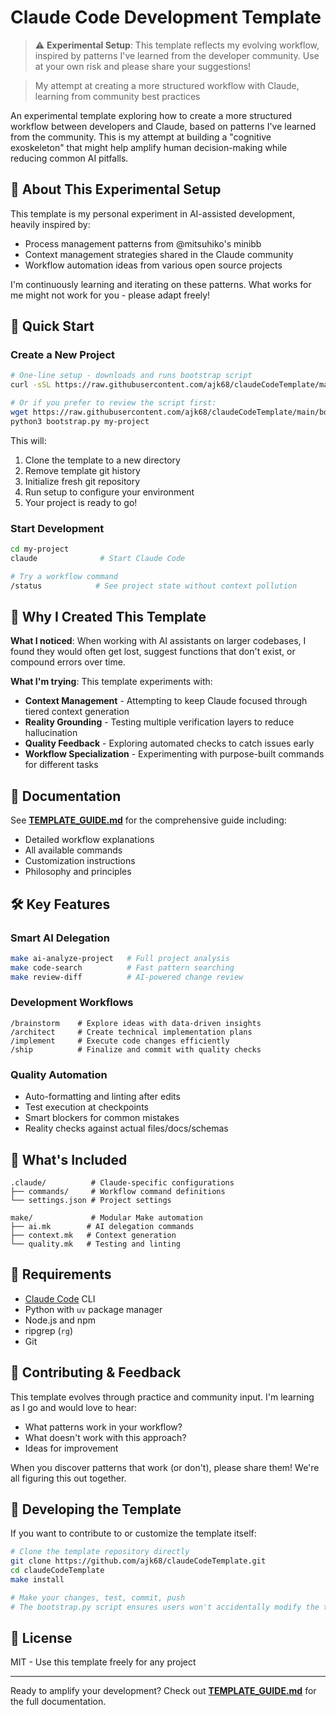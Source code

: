 # Claude Code Development Template

> ⚠️ **Experimental Setup**: This template reflects my evolving workflow, inspired by patterns I've learned from the developer community. Use at your own risk and please share your suggestions!

> My attempt at creating a more structured workflow with Claude, learning from community best practices

An experimental template exploring how to create a more structured workflow between developers and Claude, based on patterns I've learned from the community. This is my attempt at building a "cognitive exoskeleton" that might help amplify human decision-making while reducing common AI pitfalls.

## 🧪 About This Experimental Setup

This template is my personal experiment in AI-assisted development, heavily inspired by:
- Process management patterns from @mitsuhiko's minibb
- Context management strategies shared in the Claude community
- Workflow automation ideas from various open source projects

I'm continuously learning and iterating on these patterns. What works for me might not work for you - please adapt freely!

## 🚀 Quick Start

### Create a New Project

```bash
# One-line setup - downloads and runs bootstrap script
curl -sSL https://raw.githubusercontent.com/ajk68/claudeCodeTemplate/main/bootstrap.py | python3 - my-project

# Or if you prefer to review the script first:
wget https://raw.githubusercontent.com/ajk68/claudeCodeTemplate/main/bootstrap.py
python3 bootstrap.py my-project
```

This will:
1. Clone the template to a new directory
2. Remove template git history
3. Initialize fresh git repository
4. Run setup to configure your environment
5. Your project is ready to go!

### Start Development

```bash
cd my-project
claude              # Start Claude Code

# Try a workflow command
/status            # See project state without context pollution
```

## 🎯 Why I Created This Template

**What I noticed**: When working with AI assistants on larger codebases, I found they would often get lost, suggest functions that don't exist, or compound errors over time.

**What I'm trying**: This template experiments with:
- **Context Management** - Attempting to keep Claude focused through tiered context generation
- **Reality Grounding** - Testing multiple verification layers to reduce hallucination
- **Quality Feedback** - Exploring automated checks to catch issues early
- **Workflow Specialization** - Experimenting with purpose-built commands for different tasks

## 📖 Documentation

See **[TEMPLATE_GUIDE.md](TEMPLATE_GUIDE.md)** for the comprehensive guide including:
- Detailed workflow explanations
- All available commands
- Customization instructions
- Philosophy and principles

## 🛠️ Key Features

### Smart AI Delegation
```bash
make ai-analyze-project   # Full project analysis
make code-search          # Fast pattern searching
make review-diff          # AI-powered change review
```

### Development Workflows
```
/brainstorm    # Explore ideas with data-driven insights
/architect     # Create technical implementation plans
/implement     # Execute code changes efficiently
/ship          # Finalize and commit with quality checks
```

### Quality Automation
- Auto-formatting and linting after edits
- Test execution at checkpoints
- Smart blockers for common mistakes
- Reality checks against actual files/docs/schemas

## 📁 What's Included

```
.claude/          # Claude-specific configurations
├── commands/     # Workflow command definitions
└── settings.json # Project settings

make/             # Modular Make automation
├── ai.mk        # AI delegation commands
├── context.mk   # Context generation
└── quality.mk   # Testing and linting
```

## 🔧 Requirements

- [Claude Code](https://claude.ai/code) CLI
- Python with `uv` package manager
- Node.js and npm
- ripgrep (`rg`)
- Git

## 🤝 Contributing & Feedback

This template evolves through practice and community input. I'm learning as I go and would love to hear:
- What patterns work in your workflow?
- What doesn't work with this approach?
- Ideas for improvement

When you discover patterns that work (or don't), please share them! We're all figuring this out together.

## 🔧 Developing the Template

If you want to contribute to or customize the template itself:

```bash
# Clone the template repository directly
git clone https://github.com/ajk68/claudeCodeTemplate.git
cd claudeCodeTemplate
make install

# Make your changes, test, commit, push
# The bootstrap.py script ensures users won't accidentally modify the template
```

## 📄 License

MIT - Use this template freely for any project

---

Ready to amplify your development? Check out **[TEMPLATE_GUIDE.md](TEMPLATE_GUIDE.md)** for the full documentation.
